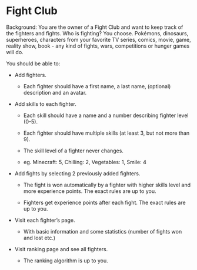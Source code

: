 # Fight Club

Background: You are the owner of a Fight Club and want to keep track of the fighters and fights. Who is fighting? You choose. Pokémons, dinosaurs, superheroes, characters from your favorite TV series, comics, movie, game, reality show, book - any kind of fights, wars, competitions or hunger games will do.

You should be able to:

*  Add fighters.

    *  Each fighter should have a first name, a last name, (optional) description and an avatar.

*  Add skills to each fighter.

    *  Each skill should have a name and a number describing fighter level (0-5).

    *  Each fighter should have multiple skills (at least 3, but not more than 9).

    *  The skill level of a fighter never changes.

    *  eg. Minecraft: 5, Chilling: 2, Vegetables: 1, Smile: 4

*  Add fights by selecting 2 previously added fighters.

    *  The fight is won automatically by a fighter with higher skills level and more experience points. The exact rules are up to you.

    *  Fighters get experience points after each fight. The exact rules are up to you.

*  Visit each fighter’s page.

    *  With basic information and some statistics (number of fights won and lost etc.)

*  Visit ranking page and see all fighters.
    *  The ranking algorithm is up to you.
